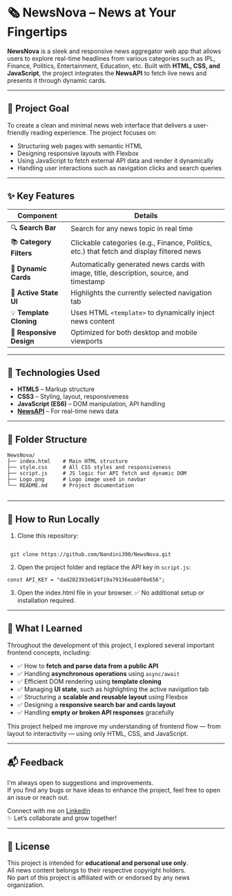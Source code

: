 # 🗞️ NewsNova – News at Your Fingertips

**NewsNova** is a sleek and responsive news aggregator web app that allows users to explore real-time headlines from various categories such as IPL, Finance, Politics, Entertainment, Education, etc. Built with **HTML, CSS, and JavaScript**, the project integrates the **NewsAPI** to fetch live news and presents it through dynamic cards.

---

## 🎯 Project Goal

To create a clean and minimal news web interface that delivers a user-friendly reading experience. The project focuses on:
- Structuring web pages with semantic HTML
- Designing responsive layouts with Flexbox
- Using JavaScript to fetch external API data and render it dynamically
- Handling user interactions such as navigation clicks and search queries

---

## ✨ Key Features

| Component            | Details |
|----------------------|---------|
| 🔍 **Search Bar**    | Search for any news topic in real time |
| 📚 **Category Filters** | Clickable categories (e.g., Finance, Politics, etc.) that fetch and display filtered news |
| 📄 **Dynamic Cards** | Automatically generated news cards with image, title, description, source, and timestamp |
| 🧠 **Active State UI** | Highlights the currently selected navigation tab |
| 💡 **Template Cloning** | Uses HTML `<template>` to dynamically inject news content |
| 📱 **Responsive Design** | Optimized for both desktop and mobile viewports |

---

## 🔧 Technologies Used

- **HTML5** – Markup structure
- **CSS3** – Styling, layout, responsiveness
- **JavaScript (ES6)** – DOM manipulation, API handling
- **[NewsAPI](https://newsapi.org)** – For real-time news data

---

## 📁 Folder Structure
<pre><code>NewsNova/
├── index.html    # Main HTML structure
├── style.css     # All CSS styles and responsiveness
├── script.js     # JS logic for API fetch and dynamic DOM
├── Logo.png      # Logo image used in navbar
└── README.md     # Project documentation
 </code></pre>


---

## 🚀 How to Run Locally

1. Clone this repository:
<pre><code>
 git clone https://github.com/Nandini390/NewsNova.git
</code></pre>



 2. Open the project folder and replace the API key in `script.js`:
<pre><code>const API_KEY = "dad202393e024f19a79136eab0f0e656";</code></pre>

3. Open the index.html file in your browser.
✅ No additional setup or installation required.

---

## 🧠 What I Learned

Throughout the development of this project, I explored several important frontend concepts, including:

- ✅ How to **fetch and parse data from a public API**
- ✅ Handling **asynchronous operations** using `async/await`
- ✅ Efficient DOM rendering using **template cloning**
- ✅ Managing **UI state**, such as highlighting the active navigation tab
- ✅ Structuring a **scalable and reusable layout** using Flexbox
- ✅ Designing a **responsive search bar and cards layout**
- ✅ Handling **empty or broken API responses** gracefully

This project helped me improve my understanding of frontend flow — from layout to interactivity — using only HTML, CSS, and JavaScript.

---

## 📬 Feedback

I'm always open to suggestions and improvements.  
If you find any bugs or have ideas to enhance the project, feel free to open an issue or reach out.

Connect with me on [LinkedIn](https://www.linkedin.com/in/nandini-giri-71670635b?lipi=urn%3Ali%3Apage%3Ad_flagship3_profile_view_base_contact_details%3BvebXDSFcQnOLSFyalrJBew%3D%3D)  
✨ Let’s collaborate and grow together!

---

## 📄 License

This project is intended for **educational and personal use only**.  
All news content belongs to their respective copyright holders.  
No part of this project is affiliated with or endorsed by any news organization.


